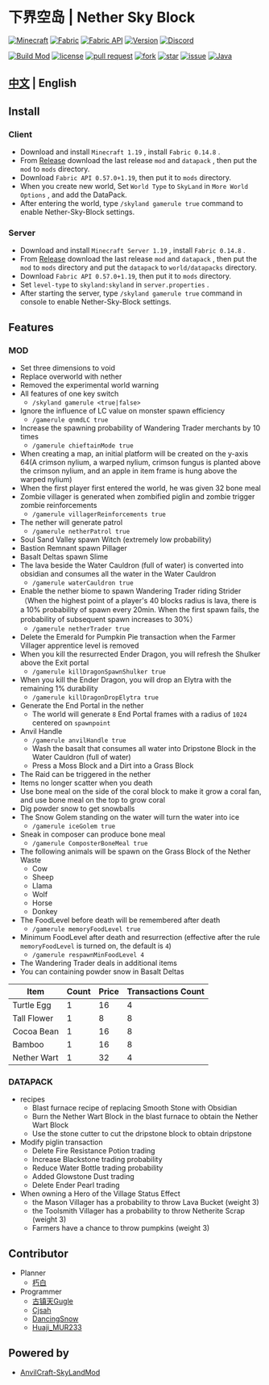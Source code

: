 # 下界空岛 | Nether Sky Block

[![Minecraft](https://img.shields.io/badge/Minecraft-1.19-66ccff)](https://www.minecraft.net/)
[![Fabric](https://img.shields.io/badge/Fabric-0.14.8-fcd217)](https://fabricmc.net/use/installer/)
[![Fabric API](https://img.shields.io/badge/FabricAPI-0.57.0+1.19-b2cf87)](https://modrinth.com/mod/fabric-api)
[![Version](https://img.shields.io/badge/Version-1.1.0-9787c5)](https://github.com/Nether-Power/Nether-Sky-Block/releases/latest)
[![Discord](https://img.shields.io/badge/Discord-nEt5QTRYTN-c6574b)](https://discord.gg/nEt5QTRYTN)

[![Build Mod](https://github.com/Nether-Power/Nether-Sky-Block/actions/workflows/build.yml/badge.svg)](https://github.com/Nether-Power/Nether-Sky-Block/actions/workflows/build.yml/badge.svg)
[![license](https://img.shields.io/github/license/Nether-Power/Nether-Sky-Block)](https://github.com/Nether-Power/Nether-Sky-Block/blob/main/LICENSE)
[![pull request](https://img.shields.io/github/issues-pr/Nether-Power/Nether-Sky-Block)](https://github.com/Nether-Power/Nether-Sky-Block/pulls)
[![fork](https://img.shields.io/github/forks/Nether-Power/Nether-Sky-Block)](https://github.com/Nether-Power/Nether-Sky-Block/network/members)
[![star](https://img.shields.io/github/stars/Nether-Power/Nether-Sky-Block)](https://github.com/Nether-Power/Nether-Sky-Block/stargazers)
[![issue](https://img.shields.io/github/issues/Nether-Power/Nether-Sky-Block)](https://github.com/Nether-Power/Nether-Sky-Block/issues)
[![Java](https://img.shields.io/badge/Java-17-yellow)](https://docs.microsoft.com/java/openjdk/download)

## [中文](README.md) | English

## Install

### Client

* Download and install `Minecraft 1.19` , install `Fabric 0.14.8` .
* From [Release](https://github.com/Nether-Power/Nether-Sky-Block/releases/latest) download the last release `mod`
  and `datapack` , then put the `mod` to `mods` directory.
* Download `Fabric API 0.57.0+1.19`, then put it to `mods` directory.
* When you create new world, Set `World Type` to `SkyLand` in `More World Options` , and add the DataPack.
* After entering the world, type `/skyland gamerule true` command to enable Nether-Sky-Block settings.

### Server

* Download and install `Minecraft Server 1.19` , install `Fabric 0.14.8` .
* From [Release](https://github.com/Nether-Power/Nether-Sky-Block/releases/latest) download the last release `mod`
  and `datapack` , then put the `mod` to `mods` directory and put the `datapack` to `world/datapacks` directory.
* Download `Fabric API 0.57.0+1.19`, then put it to `mods` directory.
* Set `level-type` to `skyland:skyland` in `server.properties` .
* After starting the server, type `/skyland gamerule true` command in console to enable Nether-Sky-Block settings.

## Features

### MOD

- Set three dimensions to void
- Replace overworld with nether
- Removed the experimental world warning
- All features of one key switch
    - `/skyland gamerule <true|false>`
- Ignore the influence of LC value on monster spawn efficiency
    - `/gamerule qnmdLC true`
- Increase the spawning probability of Wandering Trader merchants by 10 times
    - `/gamerule chieftainMode true`
- When creating a map, an initial platform will be created on the y-axis 64(A crimson nylium, a warped nylium, crimson
  fungus is planted above the crimson nylium, and an apple in item frame is hung above the warped nylium)
- When the first player first entered the world, he was given 32 bone meal
- Zombie villager is generated when zombified piglin and zombie trigger zombie reinforcements
    - `/gamerule villagerReinforcements true`
- The nether will generate patrol
    - `/gamerule netherPatrol true`
- Soul Sand Valley spawn Witch (extremely low probability)
- Bastion Remnant spawn Pillager
- Basalt Deltas spawn Slime
- The lava beside the Water Cauldron (full of water) is converted into obsidian and consumes all the water in the Water
  Cauldron
    - `/gamerule waterCauldron true`
- Enable the nether biome to spawn Wandering Trader riding Strider（When the highest point of a player's 40 blocks radius
  is lava, there is a 10% probability of spawn every 20min. When the first spawn fails, the probability of subsequent
  spawn increases to 30%）
    - `/gamerule netherTrader true`
- Delete the Emerald for Pumpkin Pie transaction when the Farmer Villager apprentice level is removed
- When you kill the resurrected Ender Dragon, you will refresh the Shulker above the Exit portal
    - `/gamerule killDragonSpawnShulker true`
- When you kill the Ender Dragon, you will drop an Elytra with the remaining 1% durability
    - `/gamerule killDragonDropElytra true`
- Generate the End Portal in the nether
    - The world will generate `8` End Portal frames with a radius of `1024` centered on `spawnpoint`
- Anvil Handle
    - `/gamerule anvilHandle true`
    - Wash the basalt that consumes all water into Dripstone Block in the Water Cauldron (full of water)
    - Press a Moss Block and a Dirt into a Grass Block
- The Raid can be triggered in the nether
- Items no longer scatter when you death
- Use bone meal on the side of the coral block to make it grow a coral fan, and use bone meal on the top to grow coral
- Dig powder snow to get snowballs
- The Snow Golem standing on the water will turn the water into ice
    - `/gamerule iceGolem true`
- Sneak in composer can produce bone meal
    - `/gamerule ComposterBoneMeal true`
- The following animals will be spawn on the Grass Block of the Nether Waste
  - Cow
  - Sheep
  - Llama
  - Wolf
  - Horse
  - Donkey
- The FoodLevel before death will be remembered after death
  - `/gamerule memoryFoodLevel true`
- Minimum FoodLevel after death and resurrection (effective after the rule `memoryFoodLevel` is turned on, the default is `4`)
  - `/gamerule respawnMinFoodLevel 4`
- The Wandering Trader deals in additional items
- You can containing powder snow in Basalt Deltas

| **Item**    | **Count** | **Price** | **Transactions Count** |
|-------------|-----------|-----------|------------------------|
| Turtle Egg  | 1         | 16        | 4                      |
| Tall Flower | 1         | 8         | 8                      |
| Cocoa Bean  | 1         | 16        | 8                      |
| Bamboo      | 1         | 16        | 8                      |
| Nether Wart | 1         | 32        | 4                      |

### DATAPACK

- recipes
    - Blast furnace recipe of replacing Smooth Stone with Obsidian
    - Burn the Nether Wart Block in the blast furnace to obtain the Nether Wart Block
    - Use the stone cutter to cut the dripstone block to obtain dripstone
- Modify piglin transaction
    - Delete Fire Resistance Potion trading
    - Increase Blackstone trading probability
    - Reduce Water Bottle trading probability
    - Added Glowstone Dust trading
    - Delete Ender Pearl trading
- When owning a Hero of the Village Status Effect
    - the Mason Villager has a probability to throw Lava Bucket (weight 3)
    - the Toolsmith Villager has a probability to throw Netherite Scrap (weight 3)
    - Farmers have a chance to throw pumpkins (weight 3)

## Contributor

* Planner
    * [朽白](https://space.bilibili.com/178682437)
* Programmer
    * [古镇天Gugle](https://space.bilibili.com/19822751)
    * [Cjsah](https://space.bilibili.com/19170004)
    * [DancingSnow](https://space.bilibili.com/302121711)
    * [Huaji_MUR233](https://space.bilibili.com/434118309)

## Powered by

* [AnvilCraft-SkyLandMod](https://github.com/Dubhe-Studio/AnvilCraft-SkyLandMod)
